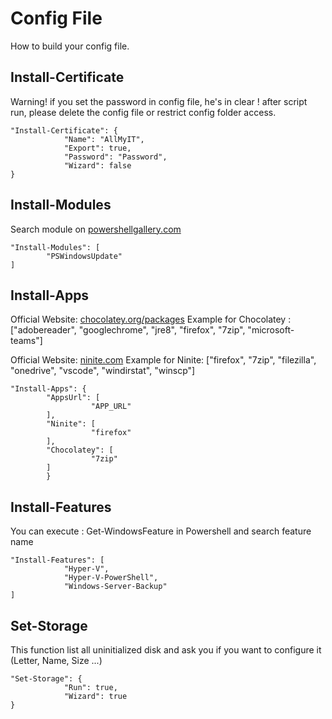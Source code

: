 # Config File

How to build your config file.

## Install-Certificate

Warning! if you set the password in config file, he's in clear ! after script run, please delete the config file or restrict config folder access.

    "Install-Certificate": {
			    "Name": "AllMyIT",
			    "Export": true,
			    "Password": "Password",
                "Wizard": false
    }

## Install-Modules

Search module on [powershellgallery.com](https://www.powershellgallery.com)

    "Install-Modules": [
			"PSWindowsUpdate"
    ]

## Install-Apps

Official Website: [chocolatey.org/packages](https://chocolatey.org/packages)
Example for Chocolatey : ["adobereader", "googlechrome", "jre8", "firefox", "7zip", "microsoft-teams"]


Official Website: [ninite.com](https://ninite.com)
Example for Ninite: ["firefox", "7zip", "filezilla", "onedrive", "vscode", "windirstat", "winscp"]

    "Install-Apps": {
	        "AppsUrl": [
        		      "APP_URL"
            ],
            "Ninite": [
        		      "firefox"
            ],
            "Chocolatey": [
        		      "7zip"
            ]
            }

## Install-Features

You can execute : Get-WindowsFeature in Powershell and search feature name

    "Install-Features": [
			    "Hyper-V",
			    "Hyper-V-PowerShell",
			    "Windows-Server-Backup"
    ]

## Set-Storage

This function list all uninitialized disk and ask you if you want to configure it (Letter, Name, Size ...)

    "Set-Storage": {
			    "Run": true,
                "Wizard": true
    }


